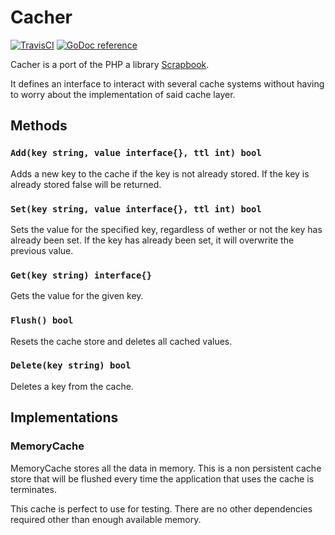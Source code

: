 # Cacher

[![TravisCI](https://travis-ci.org/jelmersnoeck/cacher.svg)](https://travis-ci.org/jelmersnoeck/cacher) [![GoDoc reference](https://camo.githubusercontent.com/fb9e66520f8775e97dcacdf366d0dee7828df53f/68747470733a2f2f676f646f632e6f72672f6769746875622e636f6d2f676f2d6d617274696e692f6d617274696e693f7374617475732e706e67)](https://godoc.org/github.com/jelmersnoeck/cacher)

Cacher is a port of the PHP a library [Scrapbook](https://github.com/matthiasmullie/scrapbook).

It defines an interface to interact with several cache systems without having to
worry about the implementation of said cache layer.

## Methods

### `Add(key string, value interface{}, ttl int) bool`

Adds a new key to the cache if the key is not already stored. If the key is
already stored false will be returned.

### `Set(key string, value interface{}, ttl int) bool`

Sets the value for the specified key, regardless of wether or not the key has
already been set. If the key has already been set, it will overwrite the
previous value.

### `Get(key string) interface{}`

Gets the value for the given key.

### `Flush() bool`

Resets the cache store and deletes all cached values.

### `Delete(key string) bool`

Deletes a key from the cache.

## Implementations

### MemoryCache

MemoryCache stores all the data in memory. This is a non persistent cache store
that will be flushed every time the application that uses the cache is
terminates.

This cache is perfect to use for testing. There are no other dependencies
required other than enough available memory.
